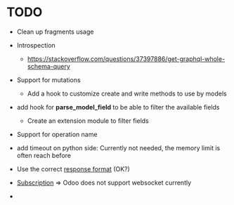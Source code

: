 # TODO

* Clean up fragments usage
* Introspection
  * https://stackoverflow.com/questions/37397886/get-graphql-whole-schema-query





* Support for mutations
  * Add a hook to customize create and write methods to use by models

* add hook for **parse_model_field** to be able to filter the available fields

  * Create an extension module to filter fields
* Support for operation name
* add timeout on python side: Currently not needed, the memory limit is often reach before
* Use the correct [response format](https://spec.graphql.org/June2018/#sec-Response-Format) (OK?)
* [Subscription](https://dgraph.io/docs/graphql/subscriptions/) => Odoo does not support websocket currently

*
